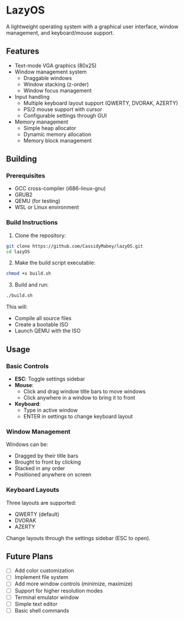 # LazyOS

A lightweight operating system with a graphical user interface, window management, and keyboard/mouse support.

## Features

- Text-mode VGA graphics (80x25)
- Window management system
  - Draggable windows
  - Window stacking (z-order)
  - Window focus management
- Input handling
  - Multiple keyboard layout support (QWERTY, DVORAK, AZERTY)
  - PS/2 mouse support with cursor
  - Configurable settings through GUI
- Memory management
  - Simple heap allocator
  - Dynamic memory allocation
  - Memory block management

## Building

### Prerequisites

- GCC cross-compiler (i686-linux-gnu)
- GRUB2
- QEMU (for testing)
- WSL or Linux environment

### Build Instructions

1. Clone the repository:
```bash
git clone https://github.com/CassidyMabey/lazyOS.git
cd lazyOS
```

2. Make the build script executable:
```bash
chmod +x build.sh
```

3. Build and run:
```bash
./build.sh
```

This will:
- Compile all source files
- Create a bootable ISO
- Launch QEMU with the ISO

## Usage

### Basic Controls

- **ESC**: Toggle settings sidebar
- **Mouse**: 
  - Click and drag window title bars to move windows
  - Click anywhere in a window to bring it to front
- **Keyboard**:
  - Type in active window
  - ENTER in settings to change keyboard layout

### Window Management

Windows can be:
- Dragged by their title bars
- Brought to front by clicking
- Stacked in any order
- Positioned anywhere on screen

### Keyboard Layouts

Three layouts are supported:
- QWERTY (default)
- DVORAK
- AZERTY

Change layouts through the settings sidebar (ESC to open).


## Future Plans

- [ ] Add color customization
- [ ] Implement file system
- [ ] Add more window controls (minimize, maximize)
- [ ] Support for higher resolution modes
- [ ] Terminal emulator window
- [ ] Simple text editor
- [ ] Basic shell commands

